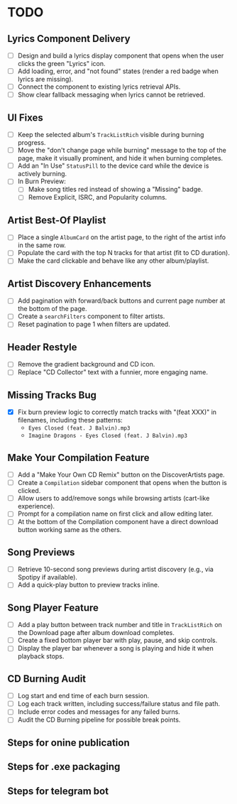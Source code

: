 # TODO

## Lyrics Component Delivery
- [ ] Design and build a lyrics display component that opens when the user clicks the green "Lyrics" icon.
- [ ] Add loading, error, and "not found" states (render a red badge when lyrics are missing).
- [ ] Connect the component to existing lyrics retrieval APIs.
- [ ] Show clear fallback messaging when lyrics cannot be retrieved.

## UI Fixes
- [ ] Keep the selected album's `TrackListRich` visible during burning progress.
- [ ] Move the "don't change page while burning" message to the top of the page, make it visually prominent, and hide it when burning completes.
- [ ] Add an "In Use" `StatusPill` to the device card while the device is actively burning.
- [ ] In Burn Preview:
  - [ ] Make song titles red instead of showing a "Missing" badge.
  - [ ] Remove Explicit, ISRC, and Popularity columns.

## Artist Best-Of Playlist
- [ ] Place a single `AlbumCard` on the artist page, to the right of the artist info in the same row.
- [ ] Populate the card with the top N tracks for that artist (fit to CD duration).
- [ ] Make the card clickable and behave like any other album/playlist.

## Artist Discovery Enhancements
- [ ] Add pagination with forward/back buttons and current page number at the bottom of the page.
- [ ] Create a `searchFilters` component to filter artists.
- [ ] Reset pagination to page 1 when filters are updated.

## Header Restyle
- [ ] Remove the gradient background and CD icon.
- [ ] Replace "CD Collector" text with a funnier, more engaging name.

## Missing Tracks Bug
- [x] Fix burn preview logic to correctly match tracks with "(feat XXX)" in filenames, including these patterns:
  - `Eyes Closed (feat. J Balvin).mp3`
  - `Imagine Dragons - Eyes Closed (feat. J Balvin).mp3`

## Make Your Compilation Feature
- [ ] Add a "Make Your Own CD Remix" button on the DiscoverArtists page.
- [ ] Create a `Compilation` sidebar component that opens when the button is clicked.
- [ ] Allow users to add/remove songs while browsing artists (cart-like experience).
- [ ] Prompt for a compilation name on first click and allow editing later.
- [ ] At the bottom of the Compilation component have a direct download button working same as the others.

## Song Previews
- [ ] Retrieve 10-second song previews during artist discovery (e.g., via Spotipy if available).
- [ ] Add a quick-play button to preview tracks inline.

## Song Player Feature
- [ ] Add a play button between track number and title in `TrackListRich` on the Download page after album download completes.
- [ ] Create a fixed bottom player bar with play, pause, and skip controls.
- [ ] Display the player bar whenever a song is playing and hide it when playback stops.

## CD Burning Audit
- [ ] Log start and end time of each burn session.
- [ ] Log each track written, including success/failure status and file path.
- [ ] Include error codes and messages for any failed burns.
- [ ] Audit the CD Burning pipeline for possible break points.

## Steps for onine publication 

## Steps for .exe packaging

## Steps for telegram bot
